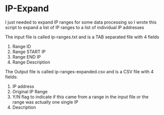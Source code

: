 # IP-Expand
I just needed to expand IP ranges for some data processing so I wrote this script to expand a list of IP ranges to a list of individual IP addresses

The input file is called ip-ranges.txt and is a TAB separated file with 4 fields
1. Range ID
2. Range START IP
3. Range END IP
4. Range Description

The Output file is called ip-ranges-expanded.csv and is a CSV file with 4 fields:
1. IP address
2. Original IP Range
3. Y/N flag to indicate if this came from a range in the input file or the range was actually one single IP
4. Description
